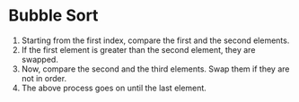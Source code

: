 # Bubble Sort

1. Starting from the first index, compare the first and the second elements.
3. If the first element is greater than the second element, they are swapped.
4. Now, compare the second and the third elements. Swap them if they are not in order.
5. The above process goes on until the last element.
